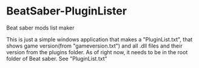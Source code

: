 # BeatSaber-PluginLister
Beat saber mods list maker


This is just a simple windows application that makes a "PluginList.txt", that shows game version(from "gameversion.txt") and all .dll files and their version from the plugins folder.
As of right now, it needs to be in the root folder of Beat saber.
See "PluginList.txt"

